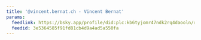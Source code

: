 ```yaml
---
title: '@vincent.bernat.ch - Vincent Bernat'
params:
  feedlink: https://bsky.app/profile/did:plc:kb6tyjomr47ndk2rq4daooln/rss
  feedid: 3e5364585f91fd81cb4d9a4ad5a550fa
---
```

